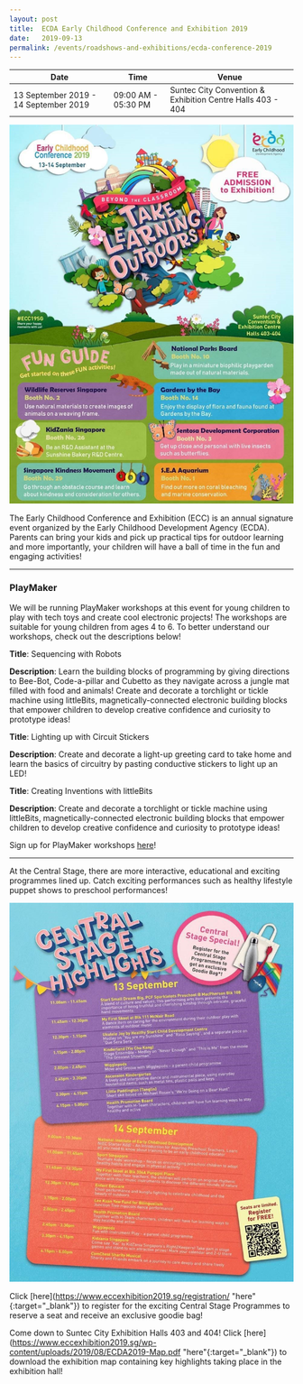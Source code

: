 ```yaml
---
layout: post
title:  ECDA Early Childhood Conference and Exhibition 2019
date:   2019-09-13
permalink: /events/roadshows-and-exhibitions/ecda-conference-2019
---
```


| Date | Time | Venue |
|--------|---|---|
| 13 September 2019 - 14 September 2019 | 09:00 AM - 05:30 PM | Suntec City Convention & Exhibition Centre Halls 403 - 404 |

![1](/images/events/workshops-and-exhibitions/ECC2019EDM1.jpg)

The Early Childhood Conference and Exhibition (ECC) is an annual signature event organized by the Early Childhood Development Agency (ECDA). Parents can bring your kids and pick up practical tips for outdoor learning and more importantly, your children will have a ball of time in the fun and engaging activities! 

------------


### PlayMaker


We will be running PlayMaker workshops at this event for young children to play with tech toys and create cool electronic projects! The workshops are suitable for young children from ages 4 to 6. To better understand our workshops, check out the descriptions below!


**Title**: Sequencing with Robots


**Description**: Learn the building blocks of programming by giving directions to Bee-Bot, Code-a-pillar and Cubetto as they navigate across a jungle mat filled with food and animals!
Create and decorate a torchlight or tickle machine using littleBits, magnetically-connected electronic building blocks that empower children to develop creative confidence and curiosity to prototype ideas!



**Title**: Lighting up with Circuit Stickers 


**Description**: Create and decorate a light-up greeting card to take home and learn the basics of circuitry by pasting conductive stickers to light up an LED!



**Title**: Creating Inventions with littleBits


**Description**: Create and decorate a torchlight or tickle machine using littleBits, magnetically-connected electronic building blocks that empower children to develop creative confidence and curiosity to prototype ideas!


Sign up for PlayMaker workshops [here](https://form.gov.sg/5d6381a98d91260012d5cbde "here")!


------------


At the Central Stage, there are more interactive, educational and exciting programmes lined up. Catch exciting performances such as healthy lifestyle puppet shows to preschool performances!  

![2](/images/events/workshops-and-exhibitions/ECC2019EDM2.jpg)

Click [here](https://www.eccexhibition2019.sg/registration/ "here"{:target="_blank"}) to register for the exciting Central Stage Programmes to reserve a seat and receive an exclusive goodie bag! 

Come down to Suntec City Exhibition Halls 403 and 404! Click [here](https://www.eccexhibition2019.sg/wp-content/uploads/2019/08/ECDA2019-Map.pdf "here"{:target="_blank"}) to download the exhibition map containing key highlights taking place in the exhibition hall!
                      

